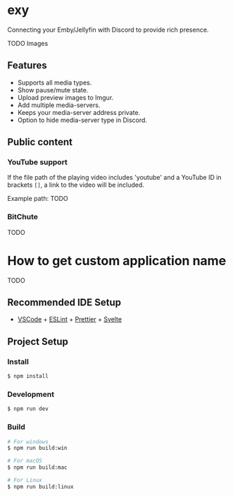 # exy

Connecting your Emby/Jellyfin with Discord to provide rich presence.

TODO Images

## Features

- Supports all media types.
- Show pause/mute state.
- Upload preview images to Imgur.
- Add multiple media-servers.
- Keeps your media-server address private.
- Option to hide media-server type in Discord.

## Public content

### YouTube support

If the file path of the playing video includes 'youtube' and a YouTube ID in brackets `[]`, a link to the video will be included.

Example path: TODO

### BitChute

TODO

# How to get custom application name

TODO

## Recommended IDE Setup

- [VSCode](https://code.visualstudio.com/) + [ESLint](https://marketplace.visualstudio.com/items?itemName=dbaeumer.vscode-eslint) + [Prettier](https://marketplace.visualstudio.com/items?itemName=esbenp.prettier-vscode) + [Svelte](https://marketplace.visualstudio.com/items?itemName=svelte.svelte-vscode)

## Project Setup

### Install

```bash
$ npm install
```

### Development

```bash
$ npm run dev
```

### Build

```bash
# For windows
$ npm run build:win

# For macOS
$ npm run build:mac

# For Linux
$ npm run build:linux
```
